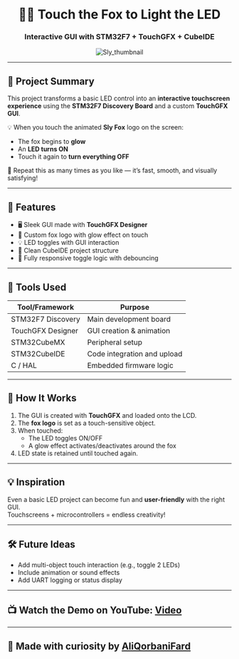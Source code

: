 <div align="center">

# 🦊✨ Touch the Fox to Light the LED  
### Interactive GUI with STM32F7 + TouchGFX + CubeIDE

![Sly_thumbnail](https://github.com/user-attachments/assets/015746ab-dd02-4248-9020-ef45c54ced8a)

</div>

---

## 🎯 Project Summary

This project transforms a basic LED control into an **interactive touchscreen experience** using the **STM32F7 Discovery Board** and a custom **TouchGFX GUI**.

💡 When you touch the animated **Sly Fox** logo on the screen:
- The fox begins to **glow**
- An **LED turns ON**
- Touch it again to **turn everything OFF**

🔁 Repeat this as many times as you like — it’s fast, smooth, and visually satisfying!

---

## 🧠 Features

- 🖥️ Sleek GUI made with **TouchGFX Designer**
- 🦊 Custom fox logo with glow effect on touch
- 💡 LED toggles with GUI interaction
- 🧼 Clean CubeIDE project structure
- 🔁 Fully responsive toggle logic with debouncing

---

## 🔧 Tools Used

| Tool/Framework     | Purpose                        |
|--------------------|--------------------------------|
| STM32F7 Discovery   | Main development board         |
| TouchGFX Designer   | GUI creation & animation       |
| STM32CubeMX         | Peripheral setup               |
| STM32CubeIDE        | Code integration and upload    |
| C / HAL             | Embedded firmware logic        |

---
## 🚀 How It Works

1. The GUI is created with **TouchGFX** and loaded onto the LCD.
2. The **fox logo** is set as a touch-sensitive object.
3. When touched:
   - The LED toggles ON/OFF
   - A glow effect activates/deactivates around the fox
4. LED state is retained until touched again.

---

## 💡 Inspiration

Even a basic LED project can become fun and **user-friendly** with the right GUI.  
Touchscreens + microcontrollers = endless creativity!

---

## 🛠️ Future Ideas

- Add multi-object touch interaction (e.g., toggle 2 LEDs)
- Include animation or sound effects
- Add UART logging or status display

---

## 📺 Watch the Demo on YouTube: [Video](https://www.youtube.com/watch?v=bAHoS48ZOSE&t=21s)

---
## 🦊 Made with curiosity by [AliQorbaniFard](https://github.com/AliQorbaniFard)
